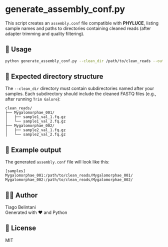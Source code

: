 
# generate_assembly_conf.py

This script creates an `assembly.conf` file compatible with **PHYLUCE**, listing sample names and paths to directories containing cleaned reads (after adapter trimming and quality filtering).

## 🔧 Usage

```bash
python generate_assembly_conf.py --clean_dir /path/to/clean_reads --output /path/to/assembly.conf
```

## 📁 Expected directory structure

The `--clean_dir` directory must contain subdirectories named after your samples. Each subdirectory should include the cleaned FASTQ files (e.g., after running `Trim Galore`):

```
clean_reads/
├── Mygalomorphae_001/
│   ├── sample1_val_1.fq.gz
│   └── sample1_val_2.fq.gz
├── Mygalomorphae_002/
│   ├── sample2_val_1.fq.gz
│   └── sample2_val_2.fq.gz
```

## 📝 Example output

The generated `assembly.conf` file will look like this:

```
[samples]
Mygalomorphae_001:/path/to/clean_reads/Mygalomorphae_001/
Mygalomorphae_002:/path/to/clean_reads/Mygalomorphae_002/
```

## 👨‍🔬 Author

Tiago Belintani  
Generated with ❤️ and Python

## 📜 License

MIT

